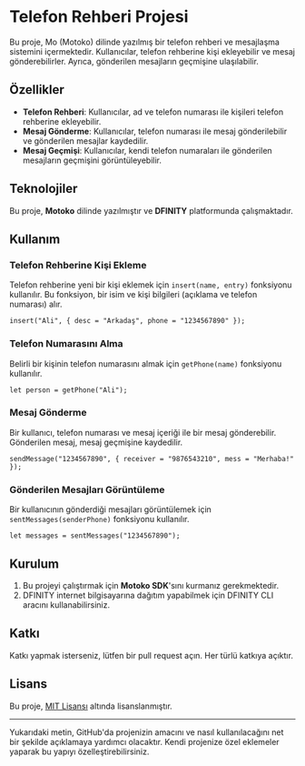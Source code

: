 
# Telefon Rehberi Projesi

Bu proje, Mo (Motoko) dilinde yazılmış bir telefon rehberi ve mesajlaşma sistemini içermektedir. Kullanıcılar, telefon rehberine kişi ekleyebilir ve mesaj gönderebilirler. Ayrıca, gönderilen mesajların geçmişine ulaşılabilir.

## Özellikler

- **Telefon Rehberi**: Kullanıcılar, ad ve telefon numarası ile kişileri telefon rehberine ekleyebilir.
- **Mesaj Gönderme**: Kullanıcılar, telefon numarası ile mesaj gönderilebilir ve gönderilen mesajlar kaydedilir.
- **Mesaj Geçmişi**: Kullanıcılar, kendi telefon numaraları ile gönderilen mesajların geçmişini görüntüleyebilir.

## Teknolojiler

Bu proje, **Motoko** dilinde yazılmıştır ve **DFINITY** platformunda çalışmaktadır.

## Kullanım

### Telefon Rehberine Kişi Ekleme
Telefon rehberine yeni bir kişi eklemek için `insert(name, entry)` fonksiyonu kullanılır. Bu fonksiyon, bir isim ve kişi bilgileri (açıklama ve telefon numarası) alır.

```motoko
insert("Ali", { desc = "Arkadaş", phone = "1234567890" });
```

### Telefon Numarasını Alma
Belirli bir kişinin telefon numarasını almak için `getPhone(name)` fonksiyonu kullanılır.

```motoko
let person = getPhone("Ali");
```

### Mesaj Gönderme
Bir kullanıcı, telefon numarası ve mesaj içeriği ile bir mesaj gönderebilir. Gönderilen mesaj, mesaj geçmişine kaydedilir.

```motoko
sendMessage("1234567890", { receiver = "9876543210", mess = "Merhaba!" });
```

### Gönderilen Mesajları Görüntüleme
Bir kullanıcının gönderdiği mesajları görüntülemek için `sentMessages(senderPhone)` fonksiyonu kullanılır.

```motoko
let messages = sentMessages("1234567890");
```

## Kurulum

1. Bu projeyi çalıştırmak için **Motoko SDK**'sını kurmanız gerekmektedir.
2. DFINITY internet bilgisayarına dağıtım yapabilmek için DFINITY CLI aracını kullanabilirsiniz.

## Katkı

Katkı yapmak isterseniz, lütfen bir pull request açın. Her türlü katkıya açıktır.

## Lisans

Bu proje, [MIT Lisansı](LICENSE) altında lisanslanmıştır.

---

Yukarıdaki metin, GitHub'da projenizin amacını ve nasıl kullanılacağını net bir şekilde açıklamaya yardımcı olacaktır. Kendi projenize özel eklemeler yaparak bu yapıyı özelleştirebilirsiniz.
